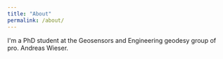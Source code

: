 ```yaml
---
title: "About"
permalink: /about/
---
```

I'm a PhD student at the Geosensors and Engineering geodesy group of pro. Andreas Wieser.